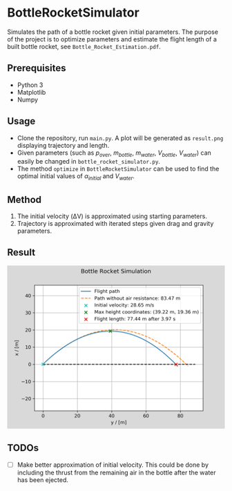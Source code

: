 # BottleRocketSimulator
Simulates the path of a bottle rocket given initial parameters. The purpose of the project is to optimize parameters and estimate the flight length of a built bottle rocket, see `Bottle_Rocket_Estimation.pdf`.

## Prerequisites

- Python 3
- Matplotlib
- Numpy

## Usage

- Clone the repository, run `main.py`. A plot will be generated as `result.png` displaying trajectory and length.
- Given parameters (such as *p<sub>over</sub>*, *m<sub>bottle</sub>*, *m<sub>water</sub>*, *V<sub>bottle</sub>*, *V<sub>water</sub>*) can easily be changed in `bottle_rocket_simulator.py`.
- The method `optimize` in `BottleRocketSimulator` can be used to find the optimal initial values of *α<sub>initial</sub>* and *V<sub>water</sub>*.

## Method

1. The initial velocity (ΔV) is approximated using starting parameters.
2. Trajectory is approximated with iterated steps given drag and gravity parameters.

## Result

![](result.png)

## TODOs

- [ ] Make better approximation of initial velocity. This could be done by including the thrust from the remaining air in the bottle after the water has been ejected.